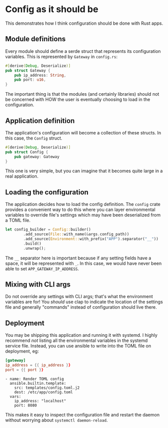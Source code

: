 # Config as it should be

This demonstrates how I think configuration should be done with Rust apps.

## Module definitions ##
Every module should define a serde struct that represents its configuration variables. This is represented by `Gateway`
in `config.rs`:
```rust
#[derive(Debug, Deserialize)]
pub struct Gateway {
    pub ip_address: String,
    pub port: u16,
}
```
The important thing is that the modules (and certainly libraries) should not be concerned with HOW the user is eventually
choosing to load in the configuration.

## Application definition ##
The application's configuration will become a collection of these structs. In this case, the `Config` struct. 
```rust
#[derive(Debug, Deserialize)]
pub struct Config {
    pub gateway: Gateway
}
```
This one is very simple, but you can imagine that it becomes quite large in a real application.

## Loading the configuration ##
The application decides how to load the config definition. The `config` crate provides a convenient way to do this 
where you can layer environmental variables to override file's settings which may have been deserialized from a TOML file.
```rust
let config_builder = Config::builder()
        .add_source(File::with_name(&args.config_path))
        .add_source(Environment::with_prefix("APP").separator("__"))
        .build()
        .unwrap();
```
The `__` separator here is important because if any setting fields have a space, it will be represented with `_`. In
this case, we would have never been able to set `APP_GATEWAY_IP_ADDRESS`.

## Mixing with CLI args ##
Do not override any settings with CLI args; that's what the environment variables are for! You _should_ use clap to
indicate the location of the settings file and generally "commands" instead of configuration should live there.

## Deployment ##
You may be shipping this application and running it with systemd. I highly recommend _not_ listing all the environmental
variables in the systemd service file. Instead, you can use ansible to write into the TOML file on deployment, eg:
```toml
[gateway]
ip_address = {{ ip_address }}
port = {{ port }}
```

```ansible
- name: Render TOML config
  ansible.builtin.template:
    src: templates/config.toml.j2
    dest: /etc/app/config.toml
  vars:
    ip_address: "localhost"
    port: 8080
```

This makes it easy to inspect the configuration file and restart the daemon without worrying about `systemctl daemon-reload`.